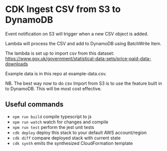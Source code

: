 # CDK Ingest CSV from S3 to DynamoDB

Event notification on S3 will trigger when a new CSV object is added.

Lambda will process the CSV and add to DynamoDB using BatchWrite Item.

The lambda is set up to import csv from this dataset:
https://www.gov.uk/government/statistical-data-sets/price-paid-data-downloads

Example data is in this repo at example-data.csv.

NB. The best way now to do csv Import from S3 is to use the feature built in to DynamoDB. This will be most cost effective.

## Useful commands

- `npm run build` compile typescript to js
- `npm run watch` watch for changes and compile
- `npm run test` perform the jest unit tests
- `cdk deploy` deploy this stack to your default AWS account/region
- `cdk diff` compare deployed stack with current state
- `cdk synth` emits the synthesized CloudFormation template
